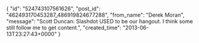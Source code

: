  {
   "id": "524743107561626",
   "post_id": "462493170453287_486919824677288",
   "from_name": "Derek Moran",
   "message": "Scott Duncan: Slashdot USED to be our hangout. I think some still follow me to get content.",
   "created_time": "2013-06-13T23:27:43+0000"
 }
